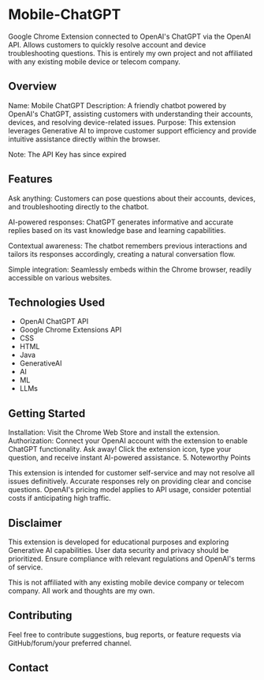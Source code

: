 # Mobile-ChatGPT
Google Chrome Extension connected to OpenAI's ChatGPT via the OpenAI API.  Allows customers to quickly resolve account and device troubleshooting questions.  This is entirely my own project and not affiliated with any existing mobile device or telecom company. 

## Overview

Name: Mobile ChatGPT
Description: A friendly chatbot powered by OpenAI's ChatGPT, assisting customers with understanding their accounts, devices, and resolving device-related issues.
Purpose: This extension leverages Generative AI to improve customer support efficiency and provide intuitive assistance directly within the browser.

Note:  The API Key has since expired

## Features

Ask anything: Customers can pose questions about their accounts, devices, and troubleshooting directly to the chatbot.

AI-powered responses: ChatGPT generates informative and accurate replies based on its vast knowledge base and learning capabilities.

Contextual awareness: The chatbot remembers previous interactions and tailors its responses accordingly, creating a natural conversation flow.

Simple integration: Seamlessly embeds within the Chrome browser, readily accessible on various websites.

## Technologies Used

- OpenAI ChatGPT API
- Google Chrome Extensions API
- CSS
- HTML
- Java
- GenerativeAI
- AI
- ML
- LLMs

## Getting Started

Installation: Visit the Chrome Web Store and install the extension.
Authorization: Connect your OpenAI account with the extension to enable ChatGPT functionality.
Ask away! Click the extension icon, type your question, and receive instant AI-powered assistance.
5. Noteworthy Points

This extension is intended for customer self-service and may not resolve all issues definitively.
Accurate responses rely on providing clear and concise questions.
OpenAI's pricing model applies to API usage, consider potential costs if anticipating high traffic.

## Disclaimer

This extension is developed for educational purposes and exploring Generative AI capabilities. User data security and privacy should be prioritized. Ensure compliance with relevant regulations and OpenAI's terms of service.

This is not affiliated with any existing mobile device company or telecom company.  All work and thoughts are my own.  

## Contributing

Feel free to contribute suggestions, bug reports, or feature requests via GitHub/forum/your preferred channel.

## Contact


